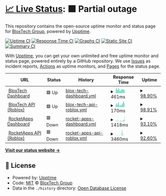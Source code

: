 # [📈 Live Status](https://bloxtechgroup.github.io/status): <!--live status--> **🟧 Partial outage**

This repository contains the open-source uptime monitor and status page for [BloxTech Group](https://bloxtech.tech), powered by [Upptime](https://github.com/upptime/upptime).

[![Uptime CI](https://github.com/bloxtechgroup/status/workflows/Uptime%20CI/badge.svg)](https://github.com/bloxtechgroup/status/actions?query=workflow%3A%22Uptime+CI%22)
[![Response Time CI](https://github.com/bloxtechgroup/status/workflows/Response%20Time%20CI/badge.svg)](https://github.com/bloxtechgroup/status/actions?query=workflow%3A%22Response+Time+CI%22)
[![Graphs CI](https://github.com/bloxtechgroup/status/workflows/Graphs%20CI/badge.svg)](https://github.com/bloxtechgroup/status/actions?query=workflow%3A%22Graphs+CI%22)
[![Static Site CI](https://github.com/bloxtechgroup/status/workflows/Static%20Site%20CI/badge.svg)](https://github.com/bloxtechgroup/status/actions?query=workflow%3A%22Static+Site+CI%22)
[![Summary CI](https://github.com/bloxtechgroup/status/workflows/Summary%20CI/badge.svg)](https://github.com/bloxtechgroup/status/actions?query=workflow%3A%22Summary+CI%22)

With [Upptime](https://upptime.js.org), you can get your own unlimited and free uptime monitor and status page, powered entirely by a GitHub repository. We use [Issues](https://github.com/bloxtechgroup/status/issues) as incident reports, [Actions](https://github.com/bloxtechgroup/status/actions) as uptime monitors, and [Pages](https://bloxtechgroup.github.io/status) for the status page.

<!--start: status pages-->
<!-- This summary is generated by Upptime (https://github.com/upptime/upptime) -->
<!-- Do not edit this manually, your changes will be overwritten -->
<!-- prettier-ignore -->
| URL | Status | History | Response Time | Uptime |
| --- | ------ | ------- | ------------- | ------ |
| <img alt="" src="https://favicons.githubusercontent.com/bloxtech.tech" height="13"> [BloxTech Dashboard](https://bloxtech.tech/admin) | 🟩 Up | [blox-tech-dashboard.yml](https://github.com/BloxTechGroup/status/commits/HEAD/history/blox-tech-dashboard.yml) | <details><summary><img alt="Response time graph" src="./graphs/blox-tech-dashboard/response-time-week.png" height="20"> 461ms</summary><br><a href="https://bloxtechgroup.github.io/status/history/blox-tech-dashboard"><img alt="Response time 556" src="https://img.shields.io/endpoint?url=https%3A%2F%2Fraw.githubusercontent.com%2FBloxTechGroup%2Fstatus%2FHEAD%2Fapi%2Fblox-tech-dashboard%2Fresponse-time.json"></a><br><a href="https://bloxtechgroup.github.io/status/history/blox-tech-dashboard"><img alt="24-hour response time 428" src="https://img.shields.io/endpoint?url=https%3A%2F%2Fraw.githubusercontent.com%2FBloxTechGroup%2Fstatus%2FHEAD%2Fapi%2Fblox-tech-dashboard%2Fresponse-time-day.json"></a><br><a href="https://bloxtechgroup.github.io/status/history/blox-tech-dashboard"><img alt="7-day response time 461" src="https://img.shields.io/endpoint?url=https%3A%2F%2Fraw.githubusercontent.com%2FBloxTechGroup%2Fstatus%2FHEAD%2Fapi%2Fblox-tech-dashboard%2Fresponse-time-week.json"></a><br><a href="https://bloxtechgroup.github.io/status/history/blox-tech-dashboard"><img alt="30-day response time 525" src="https://img.shields.io/endpoint?url=https%3A%2F%2Fraw.githubusercontent.com%2FBloxTechGroup%2Fstatus%2FHEAD%2Fapi%2Fblox-tech-dashboard%2Fresponse-time-month.json"></a><br><a href="https://bloxtechgroup.github.io/status/history/blox-tech-dashboard"><img alt="1-year response time 556" src="https://img.shields.io/endpoint?url=https%3A%2F%2Fraw.githubusercontent.com%2FBloxTechGroup%2Fstatus%2FHEAD%2Fapi%2Fblox-tech-dashboard%2Fresponse-time-year.json"></a></details> | <details><summary><a href="https://bloxtechgroup.github.io/status/history/blox-tech-dashboard">98.90%</a></summary><a href="https://bloxtechgroup.github.io/status/history/blox-tech-dashboard"><img alt="All-time uptime 99.77%" src="https://img.shields.io/endpoint?url=https%3A%2F%2Fraw.githubusercontent.com%2FBloxTechGroup%2Fstatus%2FHEAD%2Fapi%2Fblox-tech-dashboard%2Fuptime.json"></a><br><a href="https://bloxtechgroup.github.io/status/history/blox-tech-dashboard"><img alt="24-hour uptime 100.00%" src="https://img.shields.io/endpoint?url=https%3A%2F%2Fraw.githubusercontent.com%2FBloxTechGroup%2Fstatus%2FHEAD%2Fapi%2Fblox-tech-dashboard%2Fuptime-day.json"></a><br><a href="https://bloxtechgroup.github.io/status/history/blox-tech-dashboard"><img alt="7-day uptime 98.90%" src="https://img.shields.io/endpoint?url=https%3A%2F%2Fraw.githubusercontent.com%2FBloxTechGroup%2Fstatus%2FHEAD%2Fapi%2Fblox-tech-dashboard%2Fuptime-week.json"></a><br><a href="https://bloxtechgroup.github.io/status/history/blox-tech-dashboard"><img alt="30-day uptime 99.75%" src="https://img.shields.io/endpoint?url=https%3A%2F%2Fraw.githubusercontent.com%2FBloxTechGroup%2Fstatus%2FHEAD%2Fapi%2Fblox-tech-dashboard%2Fuptime-month.json"></a><br><a href="https://bloxtechgroup.github.io/status/history/blox-tech-dashboard"><img alt="1-year uptime 99.77%" src="https://img.shields.io/endpoint?url=https%3A%2F%2Fraw.githubusercontent.com%2FBloxTechGroup%2Fstatus%2FHEAD%2Fapi%2Fblox-tech-dashboard%2Fuptime-year.json"></a></details>
| <img alt="" src="https://favicons.githubusercontent.com/bloxtech.tech" height="13"> [BloxTech API (Roblox)](https://bloxtech.tech/apiv2/status.php) | 🟩 Up | [blox-tech-api-roblox.yml](https://github.com/BloxTechGroup/status/commits/HEAD/history/blox-tech-api-roblox.yml) | <details><summary><img alt="Response time graph" src="./graphs/blox-tech-api-roblox/response-time-week.png" height="20"> 170ms</summary><br><a href="https://bloxtechgroup.github.io/status/history/blox-tech-api-roblox"><img alt="Response time 187" src="https://img.shields.io/endpoint?url=https%3A%2F%2Fraw.githubusercontent.com%2FBloxTechGroup%2Fstatus%2FHEAD%2Fapi%2Fblox-tech-api-roblox%2Fresponse-time.json"></a><br><a href="https://bloxtechgroup.github.io/status/history/blox-tech-api-roblox"><img alt="24-hour response time 216" src="https://img.shields.io/endpoint?url=https%3A%2F%2Fraw.githubusercontent.com%2FBloxTechGroup%2Fstatus%2FHEAD%2Fapi%2Fblox-tech-api-roblox%2Fresponse-time-day.json"></a><br><a href="https://bloxtechgroup.github.io/status/history/blox-tech-api-roblox"><img alt="7-day response time 170" src="https://img.shields.io/endpoint?url=https%3A%2F%2Fraw.githubusercontent.com%2FBloxTechGroup%2Fstatus%2FHEAD%2Fapi%2Fblox-tech-api-roblox%2Fresponse-time-week.json"></a><br><a href="https://bloxtechgroup.github.io/status/history/blox-tech-api-roblox"><img alt="30-day response time 176" src="https://img.shields.io/endpoint?url=https%3A%2F%2Fraw.githubusercontent.com%2FBloxTechGroup%2Fstatus%2FHEAD%2Fapi%2Fblox-tech-api-roblox%2Fresponse-time-month.json"></a><br><a href="https://bloxtechgroup.github.io/status/history/blox-tech-api-roblox"><img alt="1-year response time 187" src="https://img.shields.io/endpoint?url=https%3A%2F%2Fraw.githubusercontent.com%2FBloxTechGroup%2Fstatus%2FHEAD%2Fapi%2Fblox-tech-api-roblox%2Fresponse-time-year.json"></a></details> | <details><summary><a href="https://bloxtechgroup.github.io/status/history/blox-tech-api-roblox">98.91%</a></summary><a href="https://bloxtechgroup.github.io/status/history/blox-tech-api-roblox"><img alt="All-time uptime 99.81%" src="https://img.shields.io/endpoint?url=https%3A%2F%2Fraw.githubusercontent.com%2FBloxTechGroup%2Fstatus%2FHEAD%2Fapi%2Fblox-tech-api-roblox%2Fuptime.json"></a><br><a href="https://bloxtechgroup.github.io/status/history/blox-tech-api-roblox"><img alt="24-hour uptime 100.00%" src="https://img.shields.io/endpoint?url=https%3A%2F%2Fraw.githubusercontent.com%2FBloxTechGroup%2Fstatus%2FHEAD%2Fapi%2Fblox-tech-api-roblox%2Fuptime-day.json"></a><br><a href="https://bloxtechgroup.github.io/status/history/blox-tech-api-roblox"><img alt="7-day uptime 98.91%" src="https://img.shields.io/endpoint?url=https%3A%2F%2Fraw.githubusercontent.com%2FBloxTechGroup%2Fstatus%2FHEAD%2Fapi%2Fblox-tech-api-roblox%2Fuptime-week.json"></a><br><a href="https://bloxtechgroup.github.io/status/history/blox-tech-api-roblox"><img alt="30-day uptime 99.75%" src="https://img.shields.io/endpoint?url=https%3A%2F%2Fraw.githubusercontent.com%2FBloxTechGroup%2Fstatus%2FHEAD%2Fapi%2Fblox-tech-api-roblox%2Fuptime-month.json"></a><br><a href="https://bloxtechgroup.github.io/status/history/blox-tech-api-roblox"><img alt="1-year uptime 99.81%" src="https://img.shields.io/endpoint?url=https%3A%2F%2Fraw.githubusercontent.com%2FBloxTechGroup%2Fstatus%2FHEAD%2Fapi%2Fblox-tech-api-roblox%2Fuptime-year.json"></a></details>
| <img alt="" src="https://favicons.githubusercontent.com/rocketapps.bloxtech.tech" height="13"> [RocketApps Dashboard](https://rocketapps.bloxtech.tech) | 🟥 Down | [rocket-apps-dashboard.yml](https://github.com/BloxTechGroup/status/commits/HEAD/history/rocket-apps-dashboard.yml) | <details><summary><img alt="Response time graph" src="./graphs/rocket-apps-dashboard/response-time-week.png" height="20"> 1418ms</summary><br><a href="https://bloxtechgroup.github.io/status/history/rocket-apps-dashboard"><img alt="Response time 613" src="https://img.shields.io/endpoint?url=https%3A%2F%2Fraw.githubusercontent.com%2FBloxTechGroup%2Fstatus%2FHEAD%2Fapi%2Frocket-apps-dashboard%2Fresponse-time.json"></a><br><a href="https://bloxtechgroup.github.io/status/history/rocket-apps-dashboard"><img alt="24-hour response time 1869" src="https://img.shields.io/endpoint?url=https%3A%2F%2Fraw.githubusercontent.com%2FBloxTechGroup%2Fstatus%2FHEAD%2Fapi%2Frocket-apps-dashboard%2Fresponse-time-day.json"></a><br><a href="https://bloxtechgroup.github.io/status/history/rocket-apps-dashboard"><img alt="7-day response time 1418" src="https://img.shields.io/endpoint?url=https%3A%2F%2Fraw.githubusercontent.com%2FBloxTechGroup%2Fstatus%2FHEAD%2Fapi%2Frocket-apps-dashboard%2Fresponse-time-week.json"></a><br><a href="https://bloxtechgroup.github.io/status/history/rocket-apps-dashboard"><img alt="30-day response time 846" src="https://img.shields.io/endpoint?url=https%3A%2F%2Fraw.githubusercontent.com%2FBloxTechGroup%2Fstatus%2FHEAD%2Fapi%2Frocket-apps-dashboard%2Fresponse-time-month.json"></a><br><a href="https://bloxtechgroup.github.io/status/history/rocket-apps-dashboard"><img alt="1-year response time 613" src="https://img.shields.io/endpoint?url=https%3A%2F%2Fraw.githubusercontent.com%2FBloxTechGroup%2Fstatus%2FHEAD%2Fapi%2Frocket-apps-dashboard%2Fresponse-time-year.json"></a></details> | <details><summary><a href="https://bloxtechgroup.github.io/status/history/rocket-apps-dashboard">93.10%</a></summary><a href="https://bloxtechgroup.github.io/status/history/rocket-apps-dashboard"><img alt="All-time uptime 99.32%" src="https://img.shields.io/endpoint?url=https%3A%2F%2Fraw.githubusercontent.com%2FBloxTechGroup%2Fstatus%2FHEAD%2Fapi%2Frocket-apps-dashboard%2Fuptime.json"></a><br><a href="https://bloxtechgroup.github.io/status/history/rocket-apps-dashboard"><img alt="24-hour uptime 51.72%" src="https://img.shields.io/endpoint?url=https%3A%2F%2Fraw.githubusercontent.com%2FBloxTechGroup%2Fstatus%2FHEAD%2Fapi%2Frocket-apps-dashboard%2Fuptime-day.json"></a><br><a href="https://bloxtechgroup.github.io/status/history/rocket-apps-dashboard"><img alt="7-day uptime 93.10%" src="https://img.shields.io/endpoint?url=https%3A%2F%2Fraw.githubusercontent.com%2FBloxTechGroup%2Fstatus%2FHEAD%2Fapi%2Frocket-apps-dashboard%2Fuptime-week.json"></a><br><a href="https://bloxtechgroup.github.io/status/history/rocket-apps-dashboard"><img alt="30-day uptime 98.41%" src="https://img.shields.io/endpoint?url=https%3A%2F%2Fraw.githubusercontent.com%2FBloxTechGroup%2Fstatus%2FHEAD%2Fapi%2Frocket-apps-dashboard%2Fuptime-month.json"></a><br><a href="https://bloxtechgroup.github.io/status/history/rocket-apps-dashboard"><img alt="1-year uptime 99.32%" src="https://img.shields.io/endpoint?url=https%3A%2F%2Fraw.githubusercontent.com%2FBloxTechGroup%2Fstatus%2FHEAD%2Fapi%2Frocket-apps-dashboard%2Fuptime-year.json"></a></details>
| <img alt="" src="https://favicons.githubusercontent.com/roblox-rocketapps.bloxtech.tech" height="13"> [RocketApps API (Roblox)](https://roblox-rocketapps.bloxtech.tech) | 🟥 Down | [rocket-apps-api-roblox.yml](https://github.com/BloxTechGroup/status/commits/HEAD/history/rocket-apps-api-roblox.yml) | <details><summary><img alt="Response time graph" src="./graphs/rocket-apps-api-roblox/response-time-week.png" height="20"> 3460ms</summary><br><a href="https://bloxtechgroup.github.io/status/history/rocket-apps-api-roblox"><img alt="Response time 850" src="https://img.shields.io/endpoint?url=https%3A%2F%2Fraw.githubusercontent.com%2FBloxTechGroup%2Fstatus%2FHEAD%2Fapi%2Frocket-apps-api-roblox%2Fresponse-time.json"></a><br><a href="https://bloxtechgroup.github.io/status/history/rocket-apps-api-roblox"><img alt="24-hour response time 5554" src="https://img.shields.io/endpoint?url=https%3A%2F%2Fraw.githubusercontent.com%2FBloxTechGroup%2Fstatus%2FHEAD%2Fapi%2Frocket-apps-api-roblox%2Fresponse-time-day.json"></a><br><a href="https://bloxtechgroup.github.io/status/history/rocket-apps-api-roblox"><img alt="7-day response time 3460" src="https://img.shields.io/endpoint?url=https%3A%2F%2Fraw.githubusercontent.com%2FBloxTechGroup%2Fstatus%2FHEAD%2Fapi%2Frocket-apps-api-roblox%2Fresponse-time-week.json"></a><br><a href="https://bloxtechgroup.github.io/status/history/rocket-apps-api-roblox"><img alt="30-day response time 1501" src="https://img.shields.io/endpoint?url=https%3A%2F%2Fraw.githubusercontent.com%2FBloxTechGroup%2Fstatus%2FHEAD%2Fapi%2Frocket-apps-api-roblox%2Fresponse-time-month.json"></a><br><a href="https://bloxtechgroup.github.io/status/history/rocket-apps-api-roblox"><img alt="1-year response time 850" src="https://img.shields.io/endpoint?url=https%3A%2F%2Fraw.githubusercontent.com%2FBloxTechGroup%2Fstatus%2FHEAD%2Fapi%2Frocket-apps-api-roblox%2Fresponse-time-year.json"></a></details> | <details><summary><a href="https://bloxtechgroup.github.io/status/history/rocket-apps-api-roblox">92.60%</a></summary><a href="https://bloxtechgroup.github.io/status/history/rocket-apps-api-roblox"><img alt="All-time uptime 99.27%" src="https://img.shields.io/endpoint?url=https%3A%2F%2Fraw.githubusercontent.com%2FBloxTechGroup%2Fstatus%2FHEAD%2Fapi%2Frocket-apps-api-roblox%2Fuptime.json"></a><br><a href="https://bloxtechgroup.github.io/status/history/rocket-apps-api-roblox"><img alt="24-hour uptime 48.23%" src="https://img.shields.io/endpoint?url=https%3A%2F%2Fraw.githubusercontent.com%2FBloxTechGroup%2Fstatus%2FHEAD%2Fapi%2Frocket-apps-api-roblox%2Fuptime-day.json"></a><br><a href="https://bloxtechgroup.github.io/status/history/rocket-apps-api-roblox"><img alt="7-day uptime 92.60%" src="https://img.shields.io/endpoint?url=https%3A%2F%2Fraw.githubusercontent.com%2FBloxTechGroup%2Fstatus%2FHEAD%2Fapi%2Frocket-apps-api-roblox%2Fuptime-week.json"></a><br><a href="https://bloxtechgroup.github.io/status/history/rocket-apps-api-roblox"><img alt="30-day uptime 98.30%" src="https://img.shields.io/endpoint?url=https%3A%2F%2Fraw.githubusercontent.com%2FBloxTechGroup%2Fstatus%2FHEAD%2Fapi%2Frocket-apps-api-roblox%2Fuptime-month.json"></a><br><a href="https://bloxtechgroup.github.io/status/history/rocket-apps-api-roblox"><img alt="1-year uptime 99.27%" src="https://img.shields.io/endpoint?url=https%3A%2F%2Fraw.githubusercontent.com%2FBloxTechGroup%2Fstatus%2FHEAD%2Fapi%2Frocket-apps-api-roblox%2Fuptime-year.json"></a></details>

<!--end: status pages-->

[**Visit our status website →**](https://bloxtechgroup.github.io/status)

## 📄 License

- Powered by: [Upptime](https://github.com/upptime/upptime)
- Code: [MIT](./LICENSE) © [BloxTech Group](https://bloxtech.tech)
- Data in the `./history` directory: [Open Database License](https://opendatacommons.org/licenses/odbl/1-0/)
